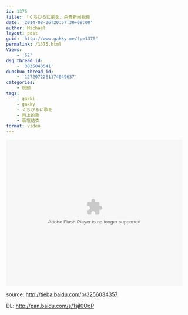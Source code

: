 ```yaml
---
id: 1375
title: 「くちびるに歌を」杀青新闻视频
date: '2014-08-26T20:57:30+08:00'
author: Michael
layout: post
guid: 'http://www.gakky.me/?p=1375'
permalink: /1375.html
Views:
    - '62'
dsq_thread_id:
    - '3835843541'
duoshuo_thread_id:
    - '1272072281174049637'
categories:
    - 视频
tags:
    - gakki
    - gakky
    - くちびるに歌を
    - 唇上的歌
    - 新垣结衣
format: video
---
```


<embed allowfullscreen="allowfullscreen" allowscriptaccess="always" height="400" src="http://www.tudou.com/v/11QOWjjx0XE/&bid=05&rpid=51229674&resourceId=51229674_05_05_99/v.swf" type="application/x-shockwave-flash" width="480" wmode="opaque"></embed>

source: <http://tieba.baidu.com/p/3256034357>  
  
DL: <http://pan.baidu.com/s/1sjI0OoP>